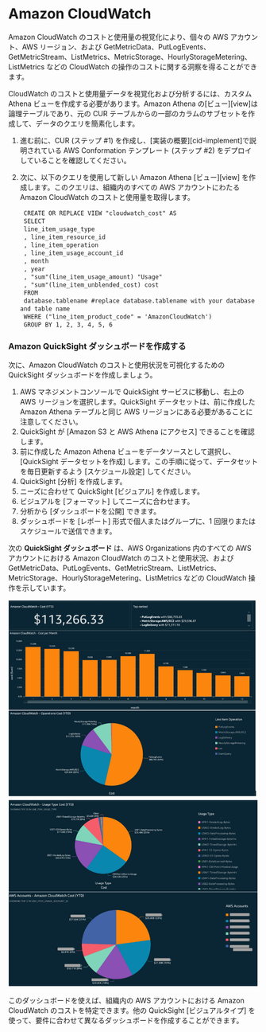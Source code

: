 # Amazon CloudWatch

Amazon CloudWatch のコストと使用量の視覚化により、個々の AWS アカウント、AWS リージョン、および GetMetricData、PutLogEvents、GetMetricStream、ListMetrics、MetricStorage、HourlyStorageMetering、ListMetrics などの CloudWatch の操作のコストに関する洞察を得ることができます。

CloudWatch のコストと使用量データを視覚化および分析するには、カスタム Athena ビューを作成する必要があります。Amazon Athena の[ビュー][view]は論理テーブルであり、元の CUR テーブルからの一部のカラムのサブセットを作成して、データのクエリを簡素化します。

1. 進む前に、CUR (ステップ #1) を作成し、[実装の概要][cid-implement]で説明されている AWS Conformation テンプレート (ステップ #2) をデプロイしていることを確認してください。

2. 次に、以下のクエリを使用して新しい Amazon Athena [ビュー][view] を作成します。このクエリは、組織内のすべての AWS アカウントにわたる Amazon CloudWatch のコストと使用量を取得します。

        CREATE OR REPLACE VIEW "cloudwatch_cost" AS 
        SELECT
        line_item_usage_type
        , line_item_resource_id
        , line_item_operation
        , line_item_usage_account_id
        , month
        , year
        , "sum"(line_item_usage_amount) "Usage"
        , "sum"(line_item_unblended_cost) cost
        FROM
        database.tablename #replace database.tablename with your database and table name
        WHERE ("line_item_product_code" = 'AmazonCloudWatch')
        GROUP BY 1, 2, 3, 4, 5, 6

### Amazon QuickSight ダッシュボードを作成する

次に、Amazon CloudWatch のコストと使用状況を可視化するための QuickSight ダッシュボードを作成しましょう。

1. AWS マネジメントコンソールで QuickSight サービスに移動し、右上の AWS リージョンを選択します。QuickSight データセットは、前に作成した Amazon Athena テーブルと同じ AWS リージョンにある必要があることに注意してください。
2. QuickSight が [Amazon S3 と AWS Athena にアクセス] できることを確認します。
3. 前に作成した Amazon Athena ビューをデータソースとして選択し、[QuickSight データセットを作成] します。この手順に従って、データセットを毎日更新するよう [スケジュール設定] してください。
4. QuickSight [分析] を作成します。
5. ニーズに合わせて QuickSight [ビジュアル] を作成します。
6. ビジュアルを [フォーマット] してニーズに合わせます。
7. 分析から [ダッシュボードを公開] できます。
8. ダッシュボードを [レポート] 形式で個人またはグループに、1 回限りまたはスケジュールで送信できます。

次の **QuickSight ダッシュボード** は、AWS Organizations 内のすべての AWS アカウントにおける Amazon CloudWatch のコストと使用状況、および GetMetricData、PutLogEvents、GetMetricStream、ListMetrics、MetricStorage、HourlyStorageMetering、ListMetrics などの CloudWatch 操作を示しています。

![cloudwatch-cost1](../../../images/cloudwatch-cost-1.PNG)
![cloudwatch-cost2](../../../images/cloudwatch-cost-2.PNG)

このダッシュボードを使えば、組織内の AWS アカウントにおける Amazon CloudWatch のコストを特定できます。他の QuickSight [ビジュアルタイプ] を使って、要件に合わせて異なるダッシュボードを作成することができます。
